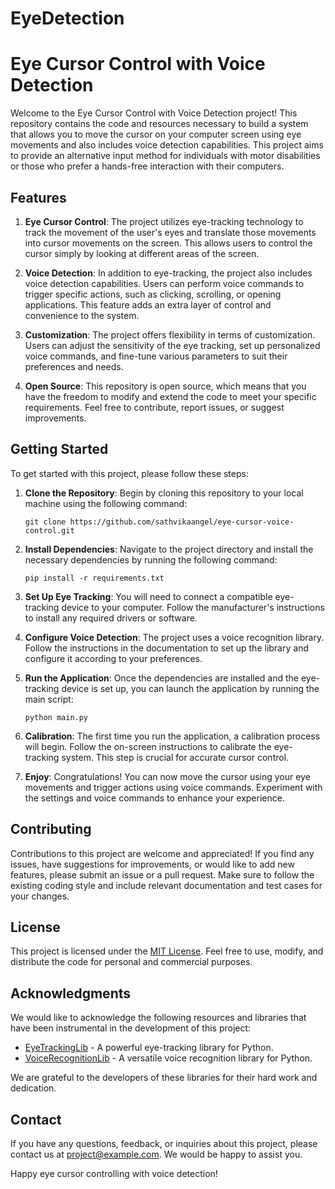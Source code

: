 # EyeDetection
# Eye Cursor Control with Voice Detection

Welcome to the Eye Cursor Control with Voice Detection project! This repository contains the code and resources necessary to build a system that allows you to move the cursor on your computer screen using eye movements and also includes voice detection capabilities. This project aims to provide an alternative input method for individuals with motor disabilities or those who prefer a hands-free interaction with their computers.

## Features

1. **Eye Cursor Control**: The project utilizes eye-tracking technology to track the movement of the user's eyes and translate those movements into cursor movements on the screen. This allows users to control the cursor simply by looking at different areas of the screen.

2. **Voice Detection**: In addition to eye-tracking, the project also includes voice detection capabilities. Users can perform voice commands to trigger specific actions, such as clicking, scrolling, or opening applications. This feature adds an extra layer of control and convenience to the system.

3. **Customization**: The project offers flexibility in terms of customization. Users can adjust the sensitivity of the eye tracking, set up personalized voice commands, and fine-tune various parameters to suit their preferences and needs.

4. **Open Source**: This repository is open source, which means that you have the freedom to modify and extend the code to meet your specific requirements. Feel free to contribute, report issues, or suggest improvements.

## Getting Started

To get started with this project, please follow these steps:

1. **Clone the Repository**: Begin by cloning this repository to your local machine using the following command:
   ```
   git clone https://github.com/sathvikaangel/eye-cursor-voice-control.git
   ```

2. **Install Dependencies**: Navigate to the project directory and install the necessary dependencies by running the following command:
   ```
   pip install -r requirements.txt
   ```

3. **Set Up Eye Tracking**: You will need to connect a compatible eye-tracking device to your computer. Follow the manufacturer's instructions to install any required drivers or software.

4. **Configure Voice Detection**: The project uses a voice recognition library. Follow the instructions in the documentation to set up the library and configure it according to your preferences.

5. **Run the Application**: Once the dependencies are installed and the eye-tracking device is set up, you can launch the application by running the main script:
   ```
   python main.py
   ```

6. **Calibration**: The first time you run the application, a calibration process will begin. Follow the on-screen instructions to calibrate the eye-tracking system. This step is crucial for accurate cursor control.

7. **Enjoy**: Congratulations! You can now move the cursor using your eye movements and trigger actions using voice commands. Experiment with the settings and voice commands to enhance your experience.

## Contributing

Contributions to this project are welcome and appreciated! If you find any issues, have suggestions for improvements, or would like to add new features, please submit an issue or a pull request. Make sure to follow the existing coding style and include relevant documentation and test cases for your changes.

## License

This project is licensed under the [MIT License](LICENSE). Feel free to use, modify, and distribute the code for personal and commercial purposes.

## Acknowledgments

We would like to acknowledge the following resources and libraries that have been instrumental in the development of this project:

- [EyeTrackingLib](https://example.com/eyetrackinglib) - A powerful eye-tracking library for Python.
- [VoiceRecognitionLib](https://example.com/voicerecognitionlib) - A versatile voice recognition library for Python.

We are grateful to the developers of these libraries for their hard work and dedication.

## Contact

If you have any questions, feedback, or inquiries about this project, please contact us at project@example.com. We would be happy to assist you.

Happy eye cursor controlling with voice detection!
